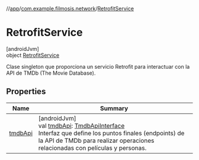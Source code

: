 //[app](../../../index.md)/[com.example.filmosis.network](../index.md)/[RetrofitService](index.md)

# RetrofitService

[androidJvm]\
object [RetrofitService](index.md)

Clase singleton que proporciona un servicio Retrofit para interactuar con la API de TMDb (The Movie Database).

## Properties

| Name | Summary |
|---|---|
| [tmdbApi](tmdb-api.md) | [androidJvm]<br>val [tmdbApi](tmdb-api.md): [TmdbApiInterface](../../com.example.filmosis.network.interfaces/-tmdb-api-interface/index.md)<br>Interfaz que define los puntos finales (endpoints) de la API de TMDb para realizar operaciones relacionadas con películas y personas. |
